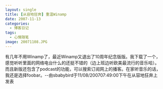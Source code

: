 ```yaml
---
layout: single
title: [从容地狂奔] 重温Winamp
date: 2007-11-13
categories:
  - 博客日记
tags:
  - 心情随笔
image: 20071108.JPG
---
```


有几年不用Winamp了，最近Winamp又退出了10周年纪念版版。我下载了一个，感觉听听里面的网络电台什么的还挺不错的（边上班边听欧美最流行的音乐哈）。而且新版还包含了podcast的功能，可以搜索订阅网上的播客。在家听音乐的话，我还是选择foobar。--由sbabybird于11/08/200707&#58;49&#58;00下午在从容地狂奔上发表
